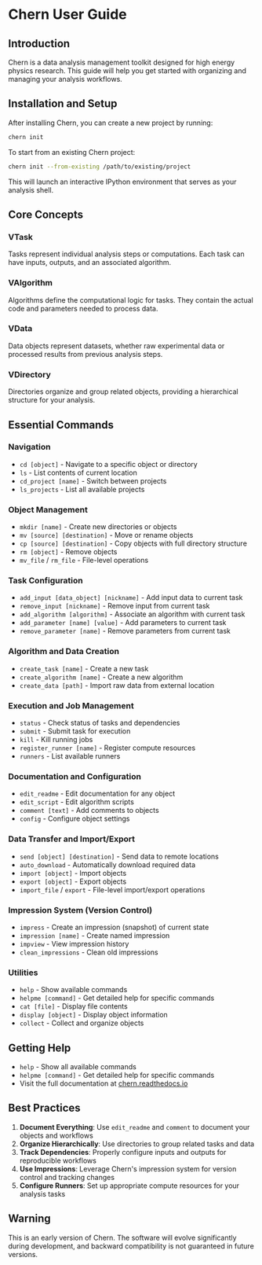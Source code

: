 # Chern User Guide

## Introduction

Chern is a data analysis management toolkit designed for high energy physics research. This guide will help you get started with organizing and managing your analysis workflows.

## Installation and Setup

After installing Chern, you can create a new project by running:

```bash
chern init
```

To start from an existing Chern project:

```bash
chern init --from-existing /path/to/existing/project
```

This will launch an interactive IPython environment that serves as your analysis shell.

## Core Concepts

### VTask
Tasks represent individual analysis steps or computations. Each task can have inputs, outputs, and an associated algorithm.

### VAlgorithm
Algorithms define the computational logic for tasks. They contain the actual code and parameters needed to process data.

### VData
Data objects represent datasets, whether raw experimental data or processed results from previous analysis steps.

### VDirectory
Directories organize and group related objects, providing a hierarchical structure for your analysis.

## Essential Commands

### Navigation
- `cd [object]` - Navigate to a specific object or directory
- `ls` - List contents of current location
- `cd_project [name]` - Switch between projects
- `ls_projects` - List all available projects

### Object Management
- `mkdir [name]` - Create new directories or objects
- `mv [source] [destination]` - Move or rename objects
- `cp [source] [destination]` - Copy objects with full directory structure
- `rm [object]` - Remove objects
- `mv_file` / `rm_file` - File-level operations

### Task Configuration
- `add_input [data_object] [nickname]` - Add input data to current task
- `remove_input [nickname]` - Remove input from current task
- `add_algorithm [algorithm]` - Associate an algorithm with current task
- `add_parameter [name] [value]` - Add parameters to current task
- `remove_parameter [name]` - Remove parameters from current task

### Algorithm and Data Creation
- `create_task [name]` - Create a new task
- `create_algorithm [name]` - Create a new algorithm
- `create_data [path]` - Import raw data from external location

### Execution and Job Management
- `status` - Check status of tasks and dependencies
- `submit` - Submit task for execution
- `kill` - Kill running jobs
- `register_runner [name]` - Register compute resources
- `runners` - List available runners

### Documentation and Configuration
- `edit_readme` - Edit documentation for any object
- `edit_script` - Edit algorithm scripts
- `comment [text]` - Add comments to objects
- `config` - Configure object settings

### Data Transfer and Import/Export
- `send [object] [destination]` - Send data to remote locations
- `auto_download` - Automatically download required data
- `import [object]` - Import objects
- `export [object]` - Export objects
- `import_file` / `export` - File-level import/export operations

### Impression System (Version Control)
- `impress` - Create an impression (snapshot) of current state
- `impression [name]` - Create named impression
- `impview` - View impression history
- `clean_impressions` - Clean old impressions

### Utilities
- `help` - Show available commands
- `helpme [command]` - Get detailed help for specific commands
- `cat [file]` - Display file contents
- `display [object]` - Display object information
- `collect` - Collect and organize objects

## Getting Help

- `help` - Show all available commands
- `helpme [command]` - Get detailed help for specific commands
- Visit the full documentation at [chern.readthedocs.io](http://chern.readthedocs.io/en/latest/)

## Best Practices

1. **Document Everything**: Use `edit_readme` and `comment` to document your objects and workflows
2. **Organize Hierarchically**: Use directories to group related tasks and data
3. **Track Dependencies**: Properly configure inputs and outputs for reproducible workflows
4. **Use Impressions**: Leverage Chern's impression system for version control and tracking changes
5. **Configure Runners**: Set up appropriate compute resources for your analysis tasks

## Warning

This is an early version of Chern. The software will evolve significantly during development, and backward compatibility is not guaranteed in future versions.
